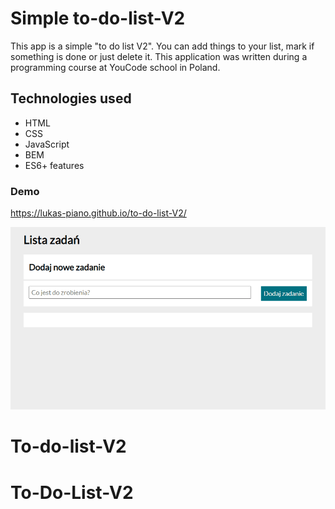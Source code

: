 # Simple to-do-list-V2
This app is a simple "to do list V2". You can add things to your list, mark if something is done or just delete it.
This application was written during a programming course at YouCode school in Poland.
## Technologies used
- HTML
- CSS
- JavaScript
- BEM
- ES6+ features

### Demo
https://lukas-piano.github.io/to-do-list-V2/

![Simple to-do-list-V2](https://github.com/Lukas-piano/to-do-list/blob/main/images/To-do-list-gif.gif)
# To-do-list-V2

# To-Do-List-V2